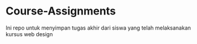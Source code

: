 # Course-Assignments
Ini repo untuk menyimpan tugas akhir dari siswa yang telah melaksanakan kursus web design
